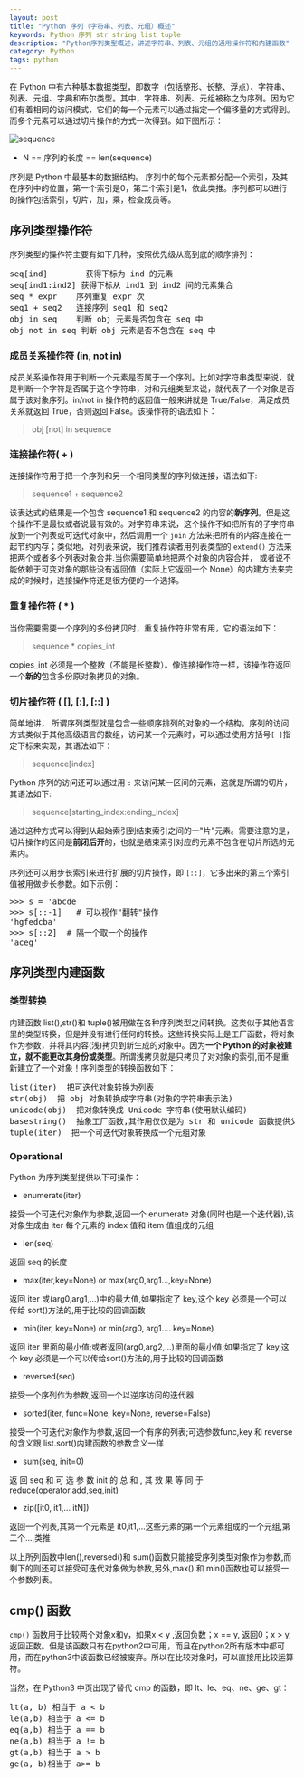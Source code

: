 ```yaml
---
layout: post
title: "Python 序列（字符串、列表、元组）概述"
keywords: Python 序列 str string list tuple
description: "Python序列类型概述，讲述字符串、列表、元组的通用操作符和内建函数"
category: Python
tags: python
---
```


在 Python 中有六种基本数据类型，即数字（包括整形、长整、浮点）、字符串、列表、元组、字典和布尔类型。其中，字符串、列表、元组被称之为序列。因为它们有着相同的访问模式，它们的每一个元素可以通过指定一个偏移量的方式得到。而多个元素可以通过切片操作的方式一次得到。如下图所示：

 ![sequence](http://static.konghy.cn/xlwb/imgs/wx2/mw690/c3c88275jw1ezrv6yk72ij209d01zdfq.jpg)

- N == 序列的长度 == len(sequence)

序列是 Python 中最基本的数据结构。 序列中的每个元素都分配一个索引，及其在序列中的位置，第一个索引是0，第二个索引是1，依此类推。序列都可以进行的操作包括索引，切片，加，乘，检查成员等。

## 序列类型操作符

 序列类型的操作符主要有如下几种，按照优先级从高到底的顺序排列：

 <pre>
seq[ind]        获得下标为 ind 的元素
seq[ind1:ind2] 获得下标从 ind1 到 ind2 间的元素集合
seq * expr    序列重复 expr 次
seq1 + seq2   连接序列 seq1 和 seq2
obj in seq    判断 obj 元素是否包含在 seq 中
obj not in seq 判断 obj 元素是否不包含在 seq 中
</pre>

### 成员关系操作符 (in, not in)

成员关系操作符用于判断一个元素是否属于一个序列。比如对字符串类型来说，就是判断一个字符是否属于这个字符串，对和元组类型来说，就代表了一个对象是否属于该对象序列。in/not in 操作符的返回值一般来讲就是 True/False，满足成员关系就返回 True，否则返回 False。该操作符的语法如下：

> obj [not] in sequence

### 连接操作符( + )

连接操作符用于把一个序列和另一个相同类型的序列做连接，语法如下:

> sequence1 + sequence2

该表达式的结果是一个包含 sequence1 和 sequence2 的内容的**新序列**。但是这个操作不是最快或者说最有效的。对字符串来说，这个操作不如把所有的子字符串放到一个列表或可迭代对象中，然后调用一个 `join` 方法来把所有的内容连接在一起节约内存；类似地，对列表来说，我们推荐读者用列表类型的 `extend()` 方法来把两个或者多个列表对象合并.当你需要简单地把两个对象的内容合并， 或者说不能依赖于可变对象的那些没有返回值（实际上它返回一个 None）的内建方法来完成的时候时，连接操作符还是很方便的一个选择。

### 重复操作符 ( * )

当你需要需要一个序列的多份拷贝时，重复操作符非常有用，它的语法如下：

> sequence * copies_int

copies_int 必须是一个整数（不能是长整数）。像连接操作符一样，该操作符返回一个**新的**包含多份原对象拷贝的对象。

### 切片操作符 ( [], [:], [::] )

简单地讲， 所谓序列类型就是包含一些顺序排列的对象的一个结构。序列的访问方式类似于其他高级语言的数组，访问某一个元素时，可以通过使用方括号`[ ]`指定下标来实现，其语法如下：

> sequence[index]

Python 序列的访问还可以通过用 `:` 来访问某一区间的元素，这就是所谓的切片，其语法如下:

> sequence[starting_index:ending_index]

通过这种方式可以得到从起始索引到结束索引之间的一"片"元素。需要注意的是，切片操作的区间是**前闭后开**的，也就是结束索引对应的元素不包含在切片所选的元素内。

序列还可以用步长索引来进行扩展的切片操作，即 `[::]`，它多出来的第三个索引值被用做步长参数。如下示例：

<pre>
>>> s = 'abcde
>>> s[::-1]   # 可以视作"翻转"操作
'hgfedcba'
>>> s[::2]  # 隔一个取一个的操作
'aceg'
</pre>

## 序列类型内建函数

### 类型转换

内建函数 list(),str()和 tuple()被用做在各种序列类型之间转换。这类似于其他语言里的类型转换，但是并没有进行任何的转换。这些转换实际上是工厂函数，将对象作为参数，并将其内容(浅)拷贝到新生成的对象中。因为**一个 Python 的对象被建立，就不能更改其身份或类型**。所谓浅拷贝就是只拷贝了对对象的索引,而不是重新建立了一个对象！序列类型的转换函数如下：

<pre>
list(iter)  把可迭代对象转换为列表
str(obj)  把 obj 对象转换成字符串(对象的字符串表示法)
unicode(obj)  把对象转换成 Unicode 字符串(使用默认编码)
basestring()  抽象工厂函数,其作用仅仅是为 str 和 unicode 函数提供父类，所以不能被实例化,也不能被调用
tuple(iter)  把一个可迭代对象转换成一个元组对象
</pre>

### Operational

Python 为序列类型提供以下可操作：

- enumerate(iter)  

接受一个可迭代对象作为参数,返回一个 enumerate 对象(同时也是一个迭代器),该对象生成由 iter 每个元素的 index 值和 item 值组成的元组

- len(seq)

返回 seq 的长度

- max(iter,key=None) or max(arg0,arg1...,key=None)  

返回 iter 或(arg0,arg1,...)中的最大值,如果指定了 key,这个 key 必须是一个可以传给 sort()方法的,用于比较的回调函数

- min(iter, key=None) or min(arg0, arg1.... key=None)  

返回 iter 里面的最小值;或者返回(arg0,arg2,...)里面的最小值;如果指定了 key,这个 key 必须是一个可以传给sort()方法的,用于比较的回调函数

- reversed(seq)   

接受一个序列作为参数,返回一个以逆序访问的迭代器

- sorted(iter, func=None, key=None, reverse=False)

接受一个可迭代对象作为参数,返回一个有序的列表;可选参数func,key 和 reverse 的含义跟 list.sort()内建函数的参数含义一样

- sum(seq, init=0)

返 回 seq 和 可 选 参 数 init 的 总 和 , 其 效 果 等 同 于reduce(operator.add,seq,init)

- zip([it0, it1,... itN])

返回一个列表,其第一个元素是 it0,it1,...这些元素的第一个元素组成的一个元组,第二个...,类推

以上所列函数中len(),reversed()和 sum()函数只能接受序列类型对象作为参数,而剩下的则还可以接受可迭代对象做为参数,另外,max() 和 min()函数也可以接受一个参数列表。

## cmp() 函数

`cmp()` 函数用于比较两个对象x和y，如果x &lt; y ,返回负数；x == y, 返回0；x &gt; y,返回正数。但是该函数只有在python2中可用，而且在python2所有版本中都可用，而在python3中该函数已经被废弃。所以在比较对象时，可以直接用比较运算符。

当然，在 Python3 中页出现了替代 cmp 的函数，即 lt、le、eq、ne、ge、gt：

<pre>
lt(a, b) 相当于 a < b
le(a,b) 相当于 a <= b
eq(a,b) 相当于 a == b
ne(a,b) 相当于 a != b
gt(a,b) 相当于 a > b
ge(a, b)相当于 a>= b
</pre>
